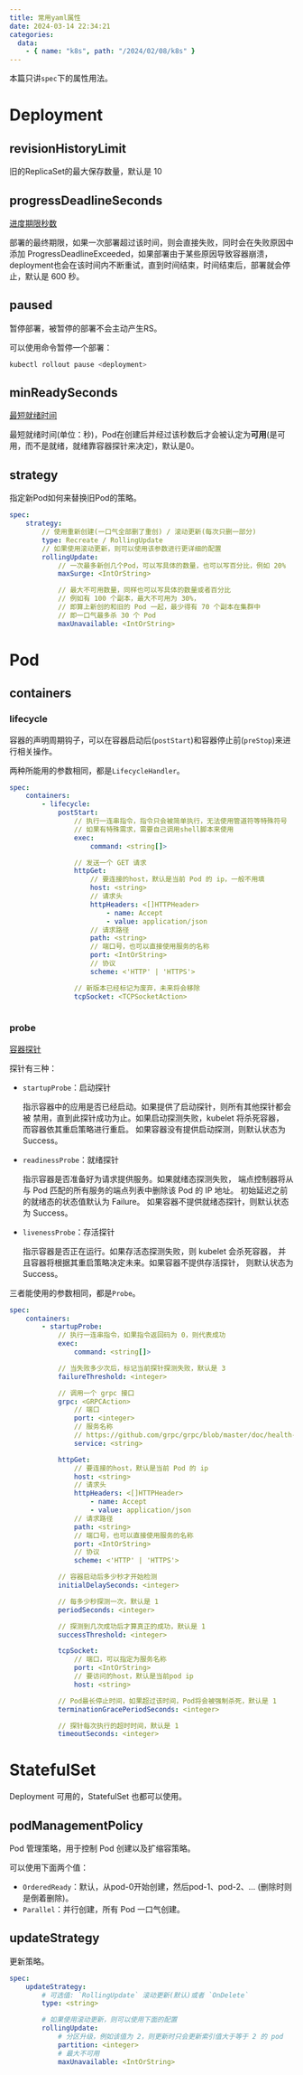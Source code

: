 ```yaml
---
title: 常用yaml属性
date: 2024-03-14 22:34:21
categories: 
  data:
    - { name: "k8s", path: "/2024/02/08/k8s" }
---
```


本篇只讲`spec`下的属性用法。

# Deployment

## revisionHistoryLimit

旧的ReplicaSet的最大保存数量，默认是 10

## progressDeadlineSeconds

[进度期限秒数](https://kubernetes.io/zh-cn/docs/concepts/workloads/controllers/deployment/#progress-deadline-seconds)

部署的最终期限，如果一次部署超过该时间，则会直接失败，同时会在失败原因中添加 ProgressDeadlineExceeded，如果部署由于某些原因导致容器崩溃，deployment也会在该时间内不断重试，直到时间结束，时间结束后，部署就会停止，默认是 600 秒。


## paused

暂停部署，被暂停的部署不会主动产生RS。

可以使用命令暂停一个部署：
```bash
kubectl rollout pause <deployment>
```

## minReadySeconds

[最短就绪时间](https://kubernetes.io/zh-cn/docs/concepts/workloads/controllers/deployment/#min-ready-seconds)

最短就绪时间(单位：秒)，Pod在创建后并经过该秒数后才会被认定为**可用**(是可用，而不是就绪，就绪靠容器探针来决定)，默认是0。

## strategy

指定新Pod如何来替换旧Pod的策略。

```yaml
spec:
    strategy:
        // 使用重新创建(一口气全部删了重创) / 滚动更新(每次只删一部分) 
        type: Recreate / RollingUpdate
        // 如果使用滚动更新，则可以使用该参数进行更详细的配置
        rollingUpdate: 
            // 一次最多新创几个Pod，可以写具体的数量，也可以写百分比，例如 20%
            maxSurge: <IntOrString>

            // 最大不可用数量，同样也可以写具体的数量或者百分比
            // 例如有 100 个副本，最大不可用为 30%，
            // 即算上新创的和旧的 Pod 一起，最少得有 70 个副本在集群中
            // 即一口气最多杀 30 个 Pod
            maxUnavailable: <IntOrString>

```

# Pod

## containers

### lifecycle

容器的声明周期钩子，可以在容器启动后(`postStart`)和容器停止前(`preStop`)来进行相关操作。

两种所能用的参数相同，都是`LifecycleHandler`。

```yaml
spec:
    containers:
        - lifecycle:
            postStart:
                // 执行一连串指令，指令只会被简单执行，无法使用管道符等特殊符号
                // 如果有特殊需求，需要自己调用shell脚本来使用
                exec: 
                    command: <string[]>

                // 发送一个 GET 请求
                httpGet:
                    // 要连接的host，默认是当前 Pod 的 ip，一般不用填
                    host: <string>
                    // 请求头
                    httpHeaders: <[]HTTPHeader>
                        - name: Accept
                        - value: application/json
                    // 请求路径
                    path: <string>
                    // 端口号，也可以直接使用服务的名称
                    port: <IntOrString>
                    // 协议
                    scheme: <'HTTP' | 'HTTPS'>

                // 新版本已经标记为废弃，未来将会移除
                tcpSocket: <TCPSocketAction>
                
```

### probe

[容器探针](https://kubernetes.io/zh-cn/docs/concepts/workloads/pods/pod-lifecycle/#container-probes)

探针有三种：
- `startupProbe`：启动探针

    指示容器中的应用是否已经启动。如果提供了启动探针，则所有其他探针都会被 禁用，直到此探针成功为止。如果启动探测失败，kubelet 将杀死容器， 而容器依其重启策略进行重启。 如果容器没有提供启动探测，则默认状态为 Success。

- `readinessProbe`：就绪探针

    指示容器是否准备好为请求提供服务。如果就绪态探测失败， 端点控制器将从与 Pod 匹配的所有服务的端点列表中删除该 Pod 的 IP 地址。 初始延迟之前的就绪态的状态值默认为 Failure。 如果容器不提供就绪态探针，则默认状态为 Success。

- `livenessProbe`：存活探针

    指示容器是否正在运行。如果存活态探测失败，则 kubelet 会杀死容器， 并且容器将根据其重启策略决定未来。如果容器不提供存活探针， 则默认状态为 Success。


三者能使用的参数相同，都是`Probe`。

```yaml
spec:
    containers:
        - startupProbe:
            // 执行一连串指令，如果指令返回码为 0，则代表成功
            exec:
                command: <string[]>

            // 当失败多少次后，标记当前探针探测失败，默认是 3
            failureThreshold: <integer>

            // 调用一个 grpc 接口
            grpc: <GRPCAction>
                // 端口
                port: <integer>
                // 服务名称 
                // https://github.com/grpc/grpc/blob/master/doc/health-checking.md
                service: <string>

            httpGet: 
                // 要连接的host，默认是当前 Pod 的 ip
                host: <string>
                // 请求头
                httpHeaders: <[]HTTPHeader>
                    - name: Accept
                    - value: application/json
                // 请求路径
                path: <string>
                // 端口号，也可以直接使用服务的名称
                port: <IntOrString>
                // 协议
                scheme: <'HTTP' | 'HTTPS'>

            // 容器启动后多少秒才开始检测
            initialDelaySeconds: <integer>

            // 每多少秒探测一次，默认是 1
            periodSeconds: <integer>

            // 探测到几次成功后才算真正的成功，默认是 1
            successThreshold: <integer>

            tcpSocket:
                // 端口，可以指定为服务名称
                port: <IntOrString>
                // 要访问的host，默认是当前pod ip
                host: <string>

            // Pod最长停止时间，如果超过该时间，Pod将会被强制杀死，默认是 1
            terminationGracePeriodSeconds: <integer>

            // 探针每次执行的超时时间，默认是 1
            timeoutSeconds: <integer>
```

# StatefulSet

Deployment 可用的，StatefulSet 也都可以使用。

## podManagementPolicy

Pod 管理策略，用于控制 Pod 创建以及扩缩容策略。

可以使用下面两个值：
- `OrderedReady`：默认，从pod-0开始创建，然后pod-1、pod-2、... (删除时则是倒着删除)。
- `Parallel`：并行创建，所有 Pod 一口气创建。

## updateStrategy

更新策略。

```yaml
spec:
    updateStrategy:
        # 可选值: `RollingUpdate` 滚动更新(默认)或者 `OnDelete`
        type: <string>

        # 如果使用滚动更新，则可以使用下面的配置
        rollingUpdate:
            # 分区升级，例如该值为 2，则更新时只会更新索引值大于等于 2 的 pod
            partition: <integer>
            # 最大不可用
            maxUnavailable: <IntOrString>

```
